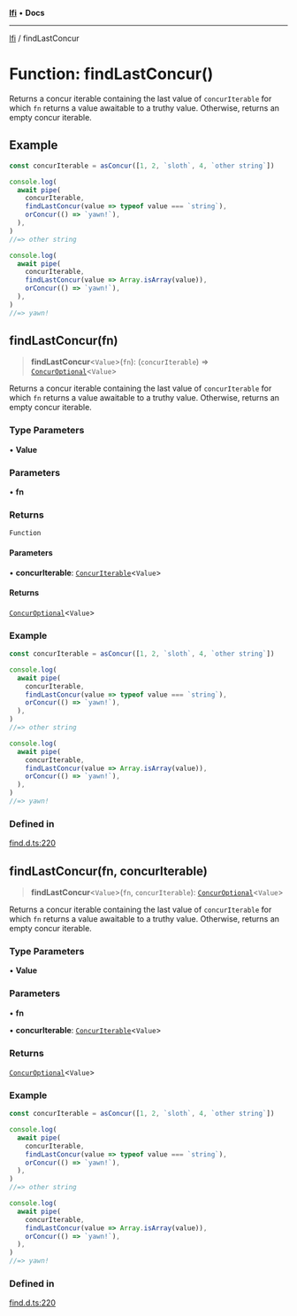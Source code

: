 [**lfi**](../readme.md) • **Docs**

***

[lfi](../globals.md) / findLastConcur

# Function: findLastConcur()

Returns a concur iterable containing the last value of `concurIterable` for
which `fn` returns a value awaitable to a truthy value. Otherwise, returns an
empty concur iterable.

## Example

```js
const concurIterable = asConcur([1, 2, `sloth`, 4, `other string`])

console.log(
  await pipe(
    concurIterable,
    findLastConcur(value => typeof value === `string`),
    orConcur(() => `yawn!`),
  ),
)
//=> other string

console.log(
  await pipe(
    concurIterable,
    findLastConcur(value => Array.isArray(value)),
    orConcur(() => `yawn!`),
  ),
)
//=> yawn!
```

## findLastConcur(fn)

> **findLastConcur**\<`Value`\>(`fn`): (`concurIterable`) => [`ConcurOptional`](../type-aliases/ConcurOptional.md)\<`Value`\>

Returns a concur iterable containing the last value of `concurIterable` for
which `fn` returns a value awaitable to a truthy value. Otherwise, returns an
empty concur iterable.

### Type Parameters

• **Value**

### Parameters

• **fn**

### Returns

`Function`

#### Parameters

• **concurIterable**: [`ConcurIterable`](../type-aliases/ConcurIterable.md)\<`Value`\>

#### Returns

[`ConcurOptional`](../type-aliases/ConcurOptional.md)\<`Value`\>

### Example

```js
const concurIterable = asConcur([1, 2, `sloth`, 4, `other string`])

console.log(
  await pipe(
    concurIterable,
    findLastConcur(value => typeof value === `string`),
    orConcur(() => `yawn!`),
  ),
)
//=> other string

console.log(
  await pipe(
    concurIterable,
    findLastConcur(value => Array.isArray(value)),
    orConcur(() => `yawn!`),
  ),
)
//=> yawn!
```

### Defined in

[find.d.ts:220](https://github.com/TomerAberbach/lfi/blob/fd6e1ff9d7b7d249090f89ead6d0a30e26aba2e4/src/operations/find.d.ts#L220)

## findLastConcur(fn, concurIterable)

> **findLastConcur**\<`Value`\>(`fn`, `concurIterable`): [`ConcurOptional`](../type-aliases/ConcurOptional.md)\<`Value`\>

Returns a concur iterable containing the last value of `concurIterable` for
which `fn` returns a value awaitable to a truthy value. Otherwise, returns an
empty concur iterable.

### Type Parameters

• **Value**

### Parameters

• **fn**

• **concurIterable**: [`ConcurIterable`](../type-aliases/ConcurIterable.md)\<`Value`\>

### Returns

[`ConcurOptional`](../type-aliases/ConcurOptional.md)\<`Value`\>

### Example

```js
const concurIterable = asConcur([1, 2, `sloth`, 4, `other string`])

console.log(
  await pipe(
    concurIterable,
    findLastConcur(value => typeof value === `string`),
    orConcur(() => `yawn!`),
  ),
)
//=> other string

console.log(
  await pipe(
    concurIterable,
    findLastConcur(value => Array.isArray(value)),
    orConcur(() => `yawn!`),
  ),
)
//=> yawn!
```

### Defined in

[find.d.ts:220](https://github.com/TomerAberbach/lfi/blob/fd6e1ff9d7b7d249090f89ead6d0a30e26aba2e4/src/operations/find.d.ts#L220)
